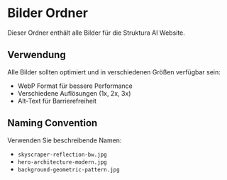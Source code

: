 # Bilder Ordner

Dieser Ordner enthält alle Bilder für die Struktura AI Website.

## Verwendung

Alle Bilder sollten optimiert und in verschiedenen Größen verfügbar sein:
- WebP Format für bessere Performance
- Verschiedene Auflösungen (1x, 2x, 3x)
- Alt-Text für Barrierefreiheit

## Naming Convention

Verwenden Sie beschreibende Namen:
- `skyscraper-reflection-bw.jpg`
- `hero-architecture-modern.jpg`
- `background-geometric-pattern.jpg`
